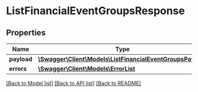 # ListFinancialEventGroupsResponse

## Properties
Name | Type | Description | Notes
------------ | ------------- | ------------- | -------------
**payload** | [**\Swagger\Client\Models\ListFinancialEventGroupsPayload**](ListFinancialEventGroupsPayload.md) |  | [optional] 
**errors** | [**\Swagger\Client\Models\ErrorList**](ErrorList.md) |  | [optional] 

[[Back to Model list]](../../README.md#documentation-for-models) [[Back to API list]](../../README.md#documentation-for-api-endpoints) [[Back to README]](../../README.md)


